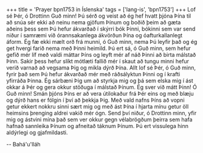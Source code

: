 +++
title = 'Prayer bpn1753 in Íslenska'
tags = ['lang-is', 'bpn1753']
+++
Lof sé Þér, ó Drottinn Guð minn! Þú sérð og veist að ég hef hvatt þjóna Þína til að snúa sér ekki að neinu nema gjöfum Þínum og boðið þeim að gæta aðeins þess sem Þú hefur ákvarðað í skýrri bók Þinni, bókinni sem var send niður í samræmi við órannsakanlega ákvörðun Þína og óafturkallan­legt áform.
Ég fæ ekki mælt orð frá munni, ó Guð minn, nema Þú leyfir það og ég get hvergi farið nema með Þinni heimild. Þú ert sá, ó Guð minn, sem hefur gefið mér líf með valdi máttar Þíns og leyft mér af náð Þinni að birta málstað Þinn. Sakir þess hefur slíkt mótlæti fallið mér í skaut að tungu minni hefur verið varnað að vegsama Þig og mikla dýrð Þína.
Allt lof sé Þér, ó Guð minn, fyrir það sem Þú hefur ákvarðað mér með ráðsályktun Þinni og í krafti yfirráða Þinna. Ég sárbæni Þig um að styrkja mig og þá sem elska mig í ást okkar á Þér og gera okkur stöðuga í málstað Þínum. Ég sver við mátt Þinn! Ó Guð minn! Smán þjóns Þíns er að vera útilokaður frá Þér eins og með blæju og dýrð hans er fólgin í því að þekkja Þig. Með vald nafns Þíns að vopni getur ekkert nokkru sinni sært mig og með ást Þína í hjarta mínu getur öll heimsins þrenging aldrei vakið mér ógn.
Send því niður, ó Drottinn minn, yfir mig og ástvini mína það sem ver okkur gegn vélabrögðum þeirra sem hafa hafnað sannleika Þínum og af­neitað táknum Þínum.
Þú ert vissulega hinn aldýrlegi og gjafmildasti.

-- Bahá'u'lláh

